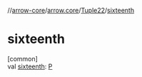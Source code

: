 //[arrow-core](../../../index.md)/[arrow.core](../index.md)/[Tuple22](index.md)/[sixteenth](sixteenth.md)

# sixteenth

[common]\
val [sixteenth](sixteenth.md): [P](index.md)
